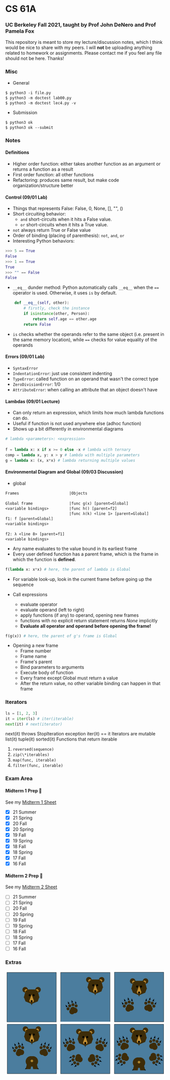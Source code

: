 # CS 61A
### UC Berkeley Fall 2021, taught by Prof John DeNero and Prof Pamela Fox
This repository is meant to store my lecture/discussion notes, which I think would be nice to share with my peers. I will **not** be uploading anything related to homework or assignments. Please contact me if you feel any file should not be here. Thanks!

### Misc
- General
```shell
$ python3 -i file.py
$ python3 -m doctest lab00.py
$ python3 -m doctest lec4.py -v
```
- Submission
```shell
$ python3 ok
$ python3 ok --submit
```

### Notes

#### Definitions
- Higher order function: either takes another function as an argument or returns a function as a result
- First order function: all other functions
- Refactoring: produces same result, but make code organization/structure better

#### Control (09/01 Lab)
- Things that represents False: False, 0, None, [], "", ()
- Short circuiting behavior: 
  - ```and``` short-circuits when it hits a False value. 
  - ```or``` short-circuits when it hits a True value.
- ```not``` always return True or False value
- Order of binding (placing of parenthesis): ```not```, ```and```, ```or```
- Interesting Python behaviors:
```python
>>> 5 == True
False
>>> 1 == True
True
>>> "" == False
False
```
- ```__eq__``` dunder method: Python automatically calls ```__eq__``` when the ```==``` operator is used. Otherwise, it uses ```is``` by default.
```python
    def __eq__(self, other):
        # firstly, check the instance
        if isinstance(other, Person):
            return self.age == other.age
        return False
```
- ```is``` checks whether the operands refer to the same object (i.e. present in the same memory location), while ```==``` checks for value equality of the operands

#### Errors (09/01 Lab)
- ```SyntaxError```
- ```IndentationError```: just use consistent indenting
- ```TypeError```: called function on an operand that wasn't the correct type
- ```ZeroDivisionError```: 1/0
- ```AttributeError```: when calling an attribute that an object doesn't have

#### Lambdas (09/01 Lecture)
- Can only return an expression, which limits how much lambda functions can do.
- Useful if function is not used anywhere else (adhoc function)
- Shows up a bit differently in environmental diagrams
```python
# lambda <parameters>: <expression>

f = lambda x: x if x >= 0 else -x # lambda with ternary
comp = lambda x, y: x > y # lambda with multiple parameters
g = lambda x: (x, x*x) # lambda returning multiple values
```

#### Environmental Diagram and Global (09/03 Discussion)
- global

```
Frames                      |Objects

Global frame                |func g(x) [parent=Global]
<variable bindings>         |func h() [parent=f2]
                            |func λ(k) <line 1> [parent=Global]
f1: f [parent=Global]
<variable bindings>

f2: λ <line 8> [parent=f1]
<variable bindings>
```

- Any name evaluates to the value bound in its earliest frame
- Every user defined function has a parent frame, which is the frame in which the function is **defined**.

```python
f(lambda x: x*x) # here, the parent of lambda is Global
```

- For variable look-up, look in the current frame before going up the sequence

- Call expressions
  - evaluate operator
  - evaluate operand (left to right)
  - apply functions (if any) to operand, opening new frames
  - functions with no explicit return statement returns *None* implicitly
  - **Evaluate all operator and operand before opening the frame!**

```python
f(g(x)) # here, the parent of g's frame is Global
```

- Opening a new frame
  - Frame number
  - Frame name
  - Frame's parent
  - Bind parameters to arguments
  - Execute body of function
  - Every frame except Global must return a value
  - After the return value, no other variable binding can happen in that frame

### Iterators
```python
ls = [1, 2, 3]
it = iter(ls) # iter(iterable)
next(it) # next(iterator)
```
next(it) throws StopIteration exception
iter(it) == it
Iterators are mutable
list(it)
tuple(it)
sorted(it)
Functions that return iterable
1. ```reversed(sequence)```
2. ```zip(\*iterables)```
3. ```map(func, iterable)```
4. ```filter(func, iterable)```

### Exam Area

#### Midterm 1 Prep 😤
See my [Midterm 1 Sheet](https://github.com/jianzhi-1/cs61a/blob/main/MidTerm1Sheet.pdf)
- [x] 21 Summer
- [x] 21 Spring
- [x] 20 Fall
- [x] 20 Spring
- [x] 19 Fall
- [x] 19 Spring
- [x] 18 Fall
- [x] 18 Spring
- [x] 17 Fall
- [x] 16 Fall 

#### Midterm 2 Prep 😤
See my [Midterm 2 Sheet](https://github.com/jianzhi-1/cs61a/blob/main/MidTerm1Sheet.pdf)
- [ ] 21 Summer
- [ ] 21 Spring
- [ ] 20 Fall
- [ ] 20 Spring
- [ ] 19 Fall
- [ ] 19 Spring
- [ ] 18 Fall
- [ ] 18 Spring
- [ ] 17 Fall
- [ ] 16 Fall 

### Extras
![Dice Design Contest](https://raw.githubusercontent.com/jianzhi-1/cs61a/main/dice_design.png)
